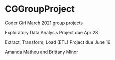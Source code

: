 # CGGroupProject
Coder Girl March 2021 group projects

Exploratory Data Analysis Project due Apr 28

Extract, Transform, Load (ETL) Project due June 16

Amanda Matheu and Brittany Minor
